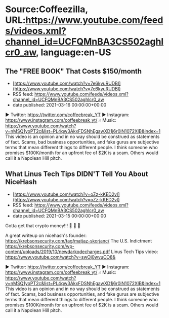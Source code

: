 # Source:Coffeezilla, URL:https://www.youtube.com/feeds/videos.xml?channel_id=UCFQMnBA3CS502aghlcr0_aw, language:en-US

## The "FREE BOOK" That Costs $150/month
 - [https://www.youtube.com/watch?v=7e6kyuRUDBI](https://www.youtube.com/watch?v=7e6kyuRUDBI)
 - RSS feed: https://www.youtube.com/feeds/videos.xml?channel_id=UCFQMnBA3CS502aghlcr0_aw
 - date published: 2021-03-16 00:00:00+00:00

► Twitter: https://twitter.com/coffeebreak_YT
► Instagram: https://www.instagram.com/coffeebreak_yt/
🎶 Music: https://www.youtube.com/watch?v=nMSQ1yoPT2c&list=PL4qw3AkxFDSNhEgawXD1j6r0iN1072XIB&index=1
This video is an opinion and in no way should be construed as statements of fact. Scams, bad business opportunities, and fake gurus are subjective terms that mean different things to different people. I think someone who promises $100K/month for an upfront fee of $2K is a scam. Others would call it a Napolean Hill pitch.

## What Linus Tech Tips DIDN'T Tell You About NiceHash
 - [https://www.youtube.com/watch?v=oZz-kKED2vI](https://www.youtube.com/watch?v=oZz-kKED2vI)
 - RSS feed: https://www.youtube.com/feeds/videos.xml?channel_id=UCFQMnBA3CS502aghlcr0_aw
 - date published: 2021-03-15 00:00:00+00:00

Gotta get that crypto money!!! 🤑 🤑 🤑

A great writeup on nicehash's founder: https://krebsonsecurity.com/tag/matjaz-skorjanc/
The U.S. Indictment
https://krebsonsecurity.com/wp-content/uploads/2019/10/newdarkodecharges.pdf
Linus Tech Tips video:
https://www.youtube.com/watch?v=swOj0wvuCO8&

► Twitter: https://twitter.com/coffeebreak_YT
► Instagram: https://www.instagram.com/coffeebreak_yt/
🎶 Music: https://www.youtube.com/watch?v=nMSQ1yoPT2c&list=PL4qw3AkxFDSNhEgawXD1j6r0iN1072XIB&index=1
This video is an opinion and in no way should be construed as statements of fact. Scams, bad business opportunities, and fake gurus are subjective terms that mean different things to different people. I think someone who promises $100K/month for an upfront fee of $2K is a scam. Others would call it a Napolean Hill pitch.

